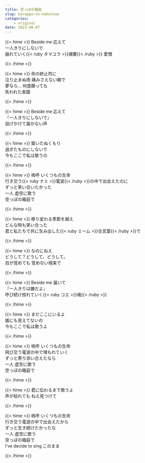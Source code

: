 ```yaml
---
title: 空っぽの箱庭
slug: karappo-no-hakoniwa
categories:
    - original
date: 2023-08-07
---
```


{{< hime >}}
Beside me 応えて  
一人きりにしないで  
崩れていく{{< ruby タマユラ >}}魂響{{< /ruby >}} 愛憎  

{{< /hime >}}

{{< hime >}}
命の終止符に  
泣り止まぬ雨 痛みさえない朝で  
夢なら… 何度願っても  
失われた楽園  

{{< /hime >}}

{{< hime >}}
Beside me 応えて  
『一人きりにしないで』  
投げかけて届かない声  

{{< /hime >}}

{{< hime >}}
築いたぬくもり  
過ぎたものにしないで  
今もここで私は歌うの  

{{< /hime >}}

{{< hime >}}
嗚呼 いくつもの生命  
行き交う{{< ruby ナミ >}}電波{{< /ruby >}}の中で出会えたのに  
ずっと笑い合いたかった  
一人 虚空に歌う  
空っぽの箱庭で  

{{< /hime >}}

{{< hime >}}
移り変わる季節を越え  
どんな時も笑い合った  
君と私たちで共に生み出した{{< ruby ミーム >}}合言葉{{< /ruby >}}で  

{{< /hime >}}

{{< hime >}}
なのにねえ  
どうして？どうして、どうして。  
目が覚めても 覚めない現実で  

{{< /hime >}}

{{< hime >}}
Beside me 届いて  
『一人きりは嫌だよ』  
呼び続け掠れていく{{< ruby コエ >}}魂{{< /ruby >}}  

{{< /hime >}}

{{< hime >}}
まだここにいるよ  
誰にも見えてないの  
今もここで私は歌うよ  

{{< /hime >}}

{{< hime >}}
嗚呼 いくつもの生命  
飛び交う電波の中で埋もれていく  
ずっと寄り添い合えたなら  
一人 虚空に歌う  
空っぽの箱庭で  

{{< /hime >}}

{{< hime >}}
君に伝わるまで歌うよ  
声が枯れても ねえ見つけて  

{{< /hime >}}

{{< hime >}}
嗚呼 いくつもの生命  
行き交う電波の中で出会えたから  
ずっと生き続けたかったな  
一人 虚空に歌う  
空っぽの箱庭で  
I've decide to sing このまま  

{{< /hime >}}